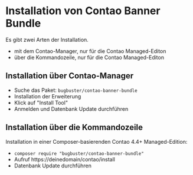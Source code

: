 # Installation von Contao Banner Bundle

Es gibt zwei Arten der Installation.

* mit dem Contao-Manager, nur für die Contao Managed-Editon
* über die Kommandozeile, nur für die Contao Managed-Editon


## Installation über Contao-Manager

* Suche das Paket: `bugbuster/contao-banner-bundle`
* Installation der Erweiterung
* Klick auf "Install Tool"
* Anmelden und Datenbank Update durchführen


## Installation über die Kommandozeile

Installation in einer Composer-basierenden Contao 4.4+ Managed-Edition:

* `composer require "bugbuster/contao-banner-bundle"`
* Aufruf https://deinedomain/contao/install
* Datenbank Update durchführen
